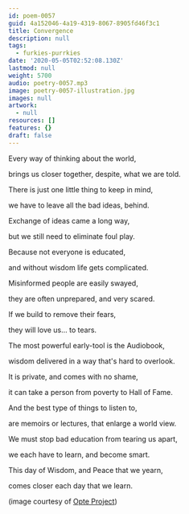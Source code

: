 ```yaml
---
id: poem-0057
guid: 4a152046-4a19-4319-8067-8905fd46f3c1
title: Convergence
description: null
tags:
  - furkies-purrkies
date: '2020-05-05T02:52:08.130Z'
lastmod: null
weight: 5700
audio: poetry-0057.mp3
image: poetry-0057-illustration.jpg
images: null
artwork:
  - null
resources: []
features: {}
draft: false
---
```


Every way of thinking about the world,

brings us closer together, despite, what we are told.

There is just one little thing to keep in mind,

we have to leave all the bad ideas, behind.

Exchange of ideas came a long way,

but we still need to eliminate foul play.

Because not everyone is educated,

and without wisdom life gets complicated.

Misinformed people are easily swayed,

they are often unprepared, and very scared.

If we build to remove their fears,

they will love us... to tears.

The most powerful early-tool is the Audiobook,

wisdom delivered in a way that's hard to overlook.

It is private, and comes with no shame,

it can take a person from poverty to Hall of Fame.

And the best type of things to listen to,

are memoirs or lectures, that enlarge a world view.

We must stop bad education from tearing us apart,

we each have to learn, and become smart.

This day of Wisdom, and Peace that we yearn,

comes closer each day that we learn.

(image courtesy of [Opte Project](https://en.wikipedia.org/wiki/Opte_Project))
